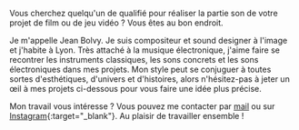 Vous cherchez quelqu'un de qualifié pour réaliser la partie son de votre projet de film ou de jeu vidéo ? Vous êtes au bon endroit.

Je m'appelle Jean Bolvy. Je suis compositeur et sound designer à l'image et j'habite à Lyon. Très attaché à la musique électronique, j'aime faire se recontrer les instruments classiques, les sons concrets et les sons électroniques dans mes projets. Mon style peut se conjuguer à toutes sortes d'esthétiques, d'univers et d'histoires, alors n'hésitez-pas à jeter un œil à mes projets ci-dessous pour vous faire une idée plus précise.

Mon travail vous intéresse ? Vous pouvez me contacter par [mail](mailto:jean.bolvy@gmail.com) ou sur [Instagram](https://www.instagram.com/jeanbolvy/){:target="_blank"}. Au plaisir de travailler ensemble !
